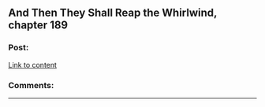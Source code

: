 ## And Then They Shall Reap the Whirlwind, chapter 189

### Post:

[Link to content]()

### Comments:

---

